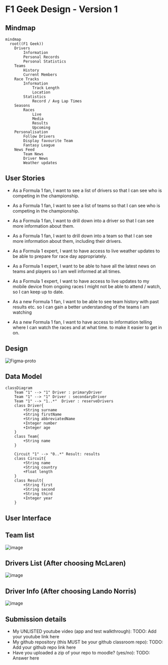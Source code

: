 # F1 Geek Design - Version 1

## Mindmap
```mermaid
mindmap
  root((F1 Geek))
    Drivers
        Information
        Personal Records
        Personal Statistics
    Teams
        History
        Current Members
    Race Tracks
        Information
            Track Length
            Location
        Statistics
            Record / Avg Lap Times
    Seasons
        Races
            Live
            Media
            Results
            Upcoming
    Personalisation
        Follow Drivers
        Display favourite Team
        Fantasy League
    News Feed
        Team News
        Driver News
        Weather updates

```

## User Stories

- As a Formula 1 fan, I want to see a list of drivers so that I can see who is competing in the championship.
- As a Formula 1 fan, I want to see a list of teams so that I can see who is competing in the championship.
- As a Formula 1 fan, I want to drill down into a driver so that I can see more information about them.
- As a Formula 1 fan, I want to drill down into a team so that I can see more information about them, including their drivers.

- As a Formula 1 expert, I want to have access to live weather updates to be able to prepare for race day appropriately.
- As a Formula 1 expert, I want to be able to have all the latest news on teams and players so I am well informed at all times.
- As a Formula 1 expert, I want to have access to live updates to my mobile device from ongoing races I might not be able to attend / watch, so I can keep up to date.

- As a new Formula 1 fan, I want to be able to see team history with past results etc. so I can gain a better understanding of the teams I am watching
- As a new Formula 1 fan, I want to have access to information telling where I can watch the races and at what time. to make it easier to get in on.

## Design

![Figma-proto](https://github.com/user-attachments/assets/2af7f88c-4906-47d9-b43a-2c74e3a21c31)


## Data Model

```mermaid
classDiagram
    Team "1" --> "1" Driver : primaryDriver
    Team "1" --> "1" Driver : secondaryDriver
    Team "1" --> "1..*"  Driver : reserveDrivers
    class Driver{
        +String surname
        +String firstName
        +String abbreviatedName
        +Integer number
        +Integer age
    }
    class Team{
        +String name
    }

    Circuit "1" --> "0..*" Result: results
    class Circuit{
        +String name
        +String country
        +Float length 
    }
    class Result{
        +String first
        +String second
        +String third
        +Integer year
    }
```

## User Interface

## Team list

![image](https://github.com/user-attachments/assets/857a4028-8222-485a-b6bc-4ec0992e2cb6)


## Drivers List (After choosing McLaren)

![image](https://github.com/user-attachments/assets/f4d02b6b-178c-42b5-8762-f67183b27a69)

## Driver Info (After choosing Lando Norris)

![image](https://github.com/user-attachments/assets/e486a229-c60b-429b-9526-4ac823146f14)

## Submission details

* My UNLISTED youtube video (app and test walkthrough): TODO: Add your youtube link here
* My github repository (this MUST be your github classroom repo): TODO: Add your github repo link here
* Have you uploaded a zip of your repo to moodle? (yes/no): TODO: Answer here





